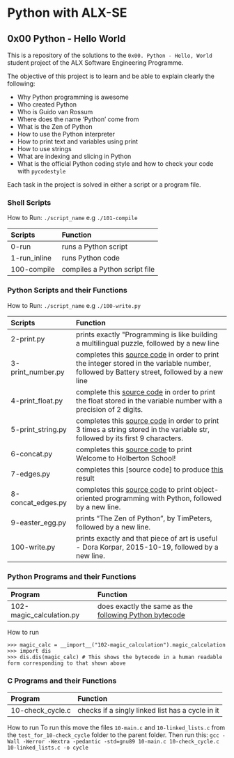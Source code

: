 # Python with ALX-SE
## 0x00 Python - Hello World

This is a repository of the solutions to the `0x00. Python - Hello, World` student project of the ALX Software Engineering Programme.

The objective of this project is to learn and be able to explain clearly the following:
* Why Python programming is awesome
* Who created Python
* Who is Guido van Rossum
* Where does the name ‘Python’ come from
* What is the Zen of Python
* How to use the Python interpreter
* How to print text and variables using print
* How to use strings
* What are indexing and slicing in Python
* What is the official Python coding style and how to check your code with `pycodestyle`

Each task in the project is solved in either a script or a program file.

### Shell Scripts

How to Run:
`./script_name` e.g `./101-compile`

| Scripts	  | Function	|
|:--------------| :-------- 	|
| 0-run		| runs a Python script |
| 1-run_inline	| runs Python code |
| 100-compile   | compiles a Python script file |

### Python Scripts and their Functions

How to Run:
`./script_name` e.g `./100-write.py`

| Scripts	  | Function	|
|:--------------| :-------- 	|
| 2-print.py	| prints exactly "Programming is like building a multilingual puzzle, followed by a new line|
| 3-print_number.py | completes this [source code](https://github.com/holbertonschool/0x00.py/blob/master/3-print_number.py) in order to print the integer stored in the variable number, followed by Battery street, followed by a new line |
| 4-print_float.py | complete this [source code](https://github.com/holbertonschool/0x00.py/blob/master/4-print_float.py) in order to print the float stored in the variable number with a precision of 2 digits. |
| 5-print_string.py | completes this [source code](https://github.com/holbertonschool/0x00.py/blob/master/5-print_string.py) in order to print 3 times a string stored in the variable str, followed by its first 9 characters. |
| 6-concat.py | completes this [source code](https://github.com/holbertonschool/0x00.py/blob/master/6-concat.py) to print Welcome to Holberton School! |
| 7-edges.py | completes this [source code] to produce [this](https://github.com/Berthran/alx-higher_level_programming/blob/master/0x00-python-hello_world/images/7-edges_result.jpg) result |
| 8-concat_edges.py | completes this [source code](https://github.com/holbertonschool/0x00.py/blob/master/8-concat_edges.py) to print object-oriented programming with Python, followed by a new line. |
| 9-easter_egg.py | prints “The Zen of Python”, by TimPeters, followed by a new line. |
| 100-write.py |  prints exactly and that piece of art is useful - Dora Korpar, 2015-10-19, followed by a new line. |


### Python Programs and their Functions
| Program	  | Function	|
|:--------------| :-------- 	|
| 102-magic_calculation.py | does exactly the same as the [following Python bytecode](https://github.com/Berthran/alx-higher_level_programming/blob/master/0x00-python-hello_world/images/102-magic_result.jpg) |

How to run
```
>>> magic_calc = __import__("102-magic_calculation").magic_calculation
>>> import dis
>>> dis.dis(magic_calc) # This shows the bytecode in a human readable form corresponding to that shown above
```

### C Programs and their Functions
| Program	  | Function	|
|:--------------| :-------- 	|
| 10-check_cycle.c | checks if a singly linked list has a cycle in it |

How to run
To run this move the files `10-main.c` and `10-linked_lists.c` from the `test_for_10-check_cycle` folder to the parent folder. Then run this: 
`gcc -Wall -Werror -Wextra -pedantic -std=gnu89 10-main.c 10-check_cycle.c 10-linked_lists.c -o cycle`



